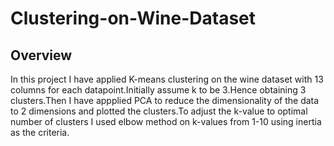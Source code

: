 # Clustering-on-Wine-Dataset
## Overview
In this project I have applied K-means clustering on the wine dataset with 13 columns for each datapoint.Initially assume k to be 3.Hence obtaining 3 clusters.Then I have appplied PCA to reduce the dimensionality of the data to 2 dimensions and plotted the clusters.To adjust the k-value to optimal number of clusters I used elbow method on k-values from 1-10 using inertia as the criteria.

